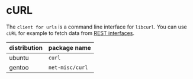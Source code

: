 # cURL 

The `client for urls` is a command line interface for `libcurl`. 
You can use `cURL` for example to fetch data from [REST interfaces][1].

<!--more-->

| distribution | package name    |
| ------------ | --------------- |
| ubuntu       | `curl`          |
| gentoo       | `net-misc/curl` |

[1]: https://en.wikipedia.org/wiki/Representational_state_transfer 

